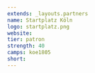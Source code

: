 ```yaml
---
extends: _layouts.partners
name: Startplatz Köln
logo: startplatz.png
website: 
tier: patron
strength: 40
camps: koe1805
short:
---
```


